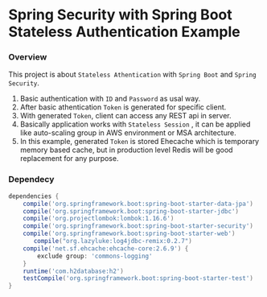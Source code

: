 # Spring Security with Spring Boot Stateless Authentication Example

### Overview

This project is about `Stateless Athentication` with `Spring Boot` and `Spring Security`.

1. Basic authentication with `ID` and `Password` as usal way.
2. After basic athentication `Token` is generated for specific client.
3. With generated `Token`, client can access any REST api in server.
3. Basically application works with `Stateless Session` , it can be applied like auto-scaling group in AWS environment or MSA architecture.
4. In this example, generated `Token` is stored Ehecache which is temporary memory based cache, but in production level Redis will be good replacement for any purpose.

### Dependecy
```gradle
dependencies {
    compile('org.springframework.boot:spring-boot-starter-data-jpa')
   	compile('org.springframework.boot:spring-boot-starter-jdbc')
   	compile('org.projectlombok:lombok:1.16.6')
   	compile('org.springframework.boot:spring-boot-starter-security')
   	compile('org.springframework.boot:spring-boot-starter-web')
       compile("org.lazyluke:log4jdbc-remix:0.2.7")
   	compile('net.sf.ehcache:ehcache-core:2.6.9') {
   		exclude group: 'commons-logging'
   	}
   	runtime('com.h2database:h2')
   	testCompile('org.springframework.boot:spring-boot-starter-test')
}
```



